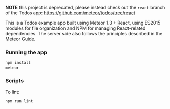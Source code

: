 **NOTE** this project is deprecated, please instead check out the `react` branch of the Todos app: https://github.com/meteor/todos/tree/react


This is a Todos example app built using Meteor 1.3 + React, using ES2015 modules for file organization and NPM for managing React-related dependencies. The server side also follows the principles described in the Meteor Guide.

### Running the app

``` bash
npm install
meteor
```

### Scripts

To lint:

``` bash
npm run lint
```
